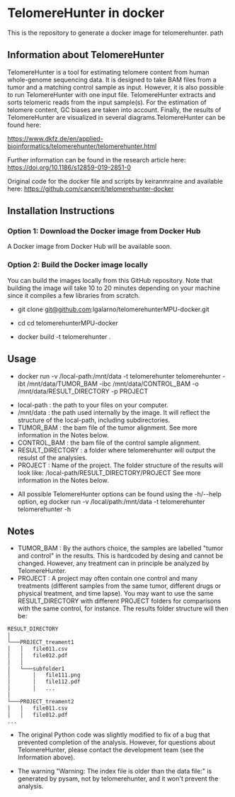 # TelomereHunter in docker #

This is the repository to generate a docker image for telomerehunter.
path
## Information about TelomereHunter ##
TelomereHunter is a tool for estimating telomere content from human whole-genome sequencing data. It is designed to take BAM files from a tumor and a matching control sample as input. However, it is also possible to run TelomereHunter with one input file. TelomereHunter extracts and sorts telomeric reads from the input sample(s). For the estimation of telomere content, GC biases are taken into account. Finally, the results of TelomereHunter are visualized in several diagrams.TelomereHunter can be found here:

https://www.dkfz.de/en/applied-bioinformatics/telomerehunter/telomerehunter.html

Further information can be found in the research article here:
https://doi.org/10.1186/s12859-019-2851-0
 
Original code for the docker file and scripts by keiranmraine and available here:
https://github.com/cancerit/telomerehunter-docker


## Installation Instructions ##

### Option 1: Download the Docker image from Docker Hub ###

A Docker image from Docker Hub will be available soon.

### Option 2: Build the Docker image locally ###

You can build the images locally from this GitHub repository. Note that building the image will take 10 to 20 minutes depending on your machine since it compiles a few libraries from scratch.

* git clone git@github.com:lgalarno/telomerehunterMPU-docker.git

* cd cd telomerehunterMPU-docker

* docker build -t telomerehunter .

## Usage ##

* docker run -v /local-path:/mnt/data -t telomerehunter telomerehunter -ibt /mnt/data/TUMOR_BAM -ibc /mnt/data/CONTROL_BAM -o /mnt/data/RESULT_DIRECTORY -p PROJECT

- local-path : the path to your files on your computer.
- /mnt/data  : the path used internally by the image. It will reflect the structure of the local-path, including subdirectories.
- TUMOR_BAM : the bam file of the tumor alignment. See more information in the Notes below.
- CONTROL_BAM : the bam file of the control sample alignment.
- RESULT_DIRECTORY : a folder where telomerehunter will output the resulst of the analysies.
- PROJECT : Name of the project. The folder structure of the results will look like: /local-path/RESULT_DIRECTORY/PROJECT See more information in the Notes below.

* All possible TelomereHunter options can be found using the -h/--help option, eg docker run -v /local/path:/mnt/data -t telomerehunter telomerehunter -h

## Notes ##

* TUMOR_BAM : By the authors choice, the samples are labelled "tumor and control" in the results. This is hardcoded by desing and cannot be changed. However, any treatment can in principle be analyzed by TelomereHunter. 
* PROJECT : A project may often contain one control and many treatments (different samples from the same tumor, different drugs or physical treatment, and time lapse). You may want to use the same RESULT_DIRECTORY with different PROJECT folders for comparisons with the same control, for instance. The results folder structure will then be:
```bash
RESULT_DIRECTORY
│
└───PROJECT_treament1
│   │   file011.csv
│   │   file012.pdf
│   │
│   └───subfolder1
│       │   file111.png
│       │   file112.pdf
│       │   ...
│   
└───PROJECT_treament2
│   │   file011.csv
│   │   file012.pdf
...
```

* The original Python code was slightly modified to fix of a bug that prevented completion of the analysis. However, for questions about TelomereHunter, please contact the development team (see the Information above).

* The warning "Warning: The index file is older than the data file:" is generated by pysam, not by telomerehunter, and it won't prevent the analysis.